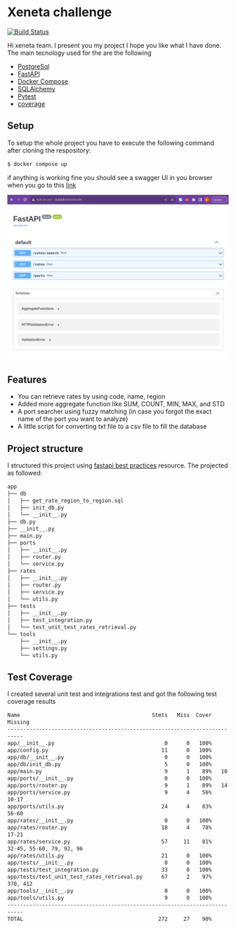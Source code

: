 # Xeneta challenge


[![Build Status](https://travis-ci.org/joemccann/dillinger.svg?branch=master)](https://travis-ci.org/joemccann/dillinger)

Hi xeneta team. I present you my project I hope you like what I have done. The main tecnology used for the are the following

- [PostgreSql]
- [FastAPI]
- [Docker Compose]
- [SQLAlchemy]
- [Pytest]
- [coverage]


## Setup
To setup the whole project you have to execute the following command after cloning the respository:

```sh
$ docker compose up
```

if anything is working fine you should see a swagger UI in you browser when you go to this [link](http://0.0.0.0:8000/docs)

![alt text](images/swagger.png)
## Features

- You can retrieve rates by using code, name, region
- Added more aggregate function like SUM, COUNT, MIN, MAX, and STD
- A port searcher using fuzzy matching (in case you forgot the exact name of the port you want to analyze)
- A little script for converting txt file to a csv file to fill the database



## Project structure



I structured this project using [fastapi best practices](https://github.com/zhanymkanov/fastapi-best-practices)  resource.
The projected as followed:
```
app
├── db
│   ├── get_rate_region_to_region.sql
│   ├── init_db.py
│   └── __init__.py
├── db.py
├── __init__.py
├── main.py
├── ports
│   ├── __init__.py
│   ├── router.py
│   └── service.py
├── rates
│   ├── __init__.py
│   ├── router.py
│   ├── service.py
│   └── utils.py
├── tests
│   ├── __init__.py
│   ├── test_integration.py
│   └── test_unit_test_rates_retrieval.py
└── tools
    ├── __init__.py
    ├── settings.py
    └── utils.py
```

## Test Coverage

I created several unit test and integrations test and got the following test coverage results
```
Name                                          Stmts   Miss  Cover   Missing
---------------------------------------------------------------------------
app/__init__.py                                   0      0   100%
app/config.py                                    11      0   100%
app/db/__init__.py                                0      0   100%
app/db/init_db.py                                 5      0   100%
app/main.py                                       9      1    89%   10
app/ports/__init__.py                             0      0   100%
app/ports/router.py                               9      1    89%   14
app/ports/service.py                              9      4    56%   10-17
app/ports/utils.py                               24      4    83%   56-60
app/rates/__init__.py                             0      0   100%
app/rates/router.py                              18      4    78%   17-21
app/rates/service.py                             57     11    81%   32-45, 55-60, 79, 92, 96
app/rates/utils.py                               21      0   100%
app/tests/__init__.py                             0      0   100%
app/tests/test_integration.py                    33      0   100%
app/tests/test_unit_test_rates_retrieval.py      67      2    97%   370, 412
app/tools/__init__.py                             0      0   100%
app/tools/utils.py                                9      0   100%
---------------------------------------------------------------------------
TOTAL                                           272     27    90%
```




   [SQLAlchemy]: <https://github.com/sqlalchemy>
   [coverage]: <https://coverage.readthedocs.io/en/6.5.0/>
   [Docker Compose]: <https://docs.docker.com/compose/>
   [FastAPI]: <https://fastapi.tiangolo.com/>
   [Pytest]: <https://docs.pytest.org/en/7.2.x/>
   [PostgreSql]: <https://www.postgresql.org/docs/>


